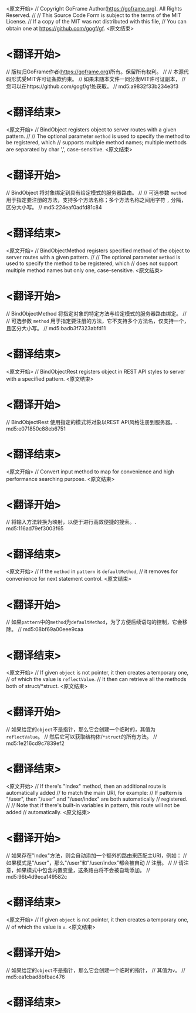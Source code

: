 
<原文开始>
// Copyright GoFrame Author(https://goframe.org). All Rights Reserved.
//
// This Source Code Form is subject to the terms of the MIT License.
// If a copy of the MIT was not distributed with this file,
// You can obtain one at https://github.com/gogf/gf.
<原文结束>

# <翻译开始>
// 版权归GoFrame作者(https://goframe.org)所有。保留所有权利。
//
// 本源代码形式受MIT许可证条款约束。
// 如果未随本文件一同分发MIT许可证副本，
// 您可以在https://github.com/gogf/gf处获取。
// md5:a9832f33b234e3f3
# <翻译结束>


<原文开始>
// BindObject registers object to server routes with a given pattern.
//
// The optional parameter `method` is used to specify the method to be registered, which
// supports multiple method names; multiple methods are separated by char ',', case-sensitive.
<原文结束>

# <翻译开始>
// BindObject 将对象绑定到具有给定模式的服务器路由。
//
// 可选参数 `method` 用于指定要注册的方法，支持多个方法名称；多个方法名称之间用字符 `,` 分隔，区分大小写。
// md5:224eaf0adfd81c84
# <翻译结束>


<原文开始>
// BindObjectMethod registers specified method of the object to server routes with a given pattern.
//
// The optional parameter `method` is used to specify the method to be registered, which
// does not support multiple method names but only one, case-sensitive.
<原文结束>

# <翻译开始>
// BindObjectMethod 将指定对象的特定方法与给定模式的服务器路由绑定。
// 
// 可选参数 `method` 用于指定要注册的方法，它不支持多个方法名，仅支持一个，且区分大小写。
// md5:badb3f7323abfd11
# <翻译结束>


<原文开始>
// BindObjectRest registers object in REST API styles to server with a specified pattern.
<原文结束>

# <翻译开始>
// BindObjectRest 使用指定的模式将对象以REST API风格注册到服务器。. md5:e071850c88eb6751
# <翻译结束>


<原文开始>
// Convert input method to map for convenience and high performance searching purpose.
<原文结束>

# <翻译开始>
// 将输入方法转换为映射，以便于进行高效便捷的搜索。. md5:116ad79ef3003f65
# <翻译结束>


<原文开始>
	// If the `method` in `pattern` is `defaultMethod`,
	// it removes for convenience for next statement control.
<原文结束>

# <翻译开始>
// 如果`pattern`中的`method`为`defaultMethod`，为了方便后续语句的控制，它会移除。
// md5:08bf69a00eee9caa
# <翻译结束>


<原文开始>
	// If given `object` is not pointer, it then creates a temporary one,
	// of which the value is `reflectValue`.
	// It then can retrieve all the methods both of struct/*struct.
<原文结束>

# <翻译开始>
// 如果给定的`object`不是指针，那么它会创建一个临时的，其值为`reflectValue`。
// 然后它可以获取结构体/`*struct`的所有方法。
// md5:1e216cd9c7839ef2
# <翻译结束>


<原文开始>
		// If there's "Index" method, then an additional route is automatically added
		// to match the main URI, for example:
		// If pattern is "/user", then "/user" and "/user/index" are both automatically
		// registered.
		//
		// Note that if there's built-in variables in pattern, this route will not be added
		// automatically.
<原文结束>

# <翻译开始>
// 如果存在"Index"方法，则会自动添加一个额外的路由来匹配主URI，例如：
// 如果模式是"/user"，那么"/user"和"/user/index"都会被自动
// 注册。
//
// 请注意，如果模式中包含内置变量，这条路由将不会被自动添加。
// md5:96b4d9eca149582c
# <翻译结束>


<原文开始>
	// If given `object` is not pointer, it then creates a temporary one,
	// of which the value is `v`.
<原文结束>

# <翻译开始>
// 如果给定的`object`不是指针，那么它会创建一个临时的指针，
// 其值为`v`。
// md5:ea1cbad8bfbac476
# <翻译结束>


